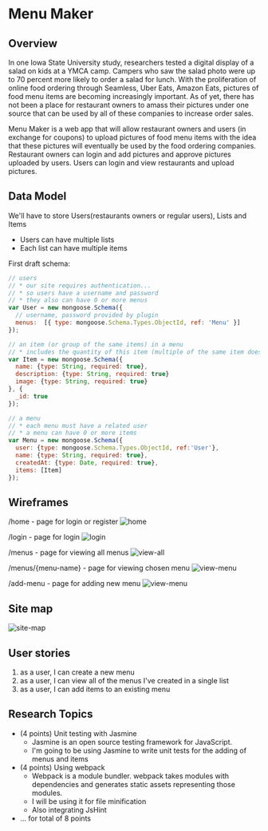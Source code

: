 # Menu Maker

## Overview

In one Iowa State University study, researchers tested a digital display of a salad on kids at a YMCA camp. Campers who saw the salad photo were up to 70 percent more likely to order a salad for lunch. With the proliferation of online food ordering through Seamless, Uber Eats, Amazon Eats, pictures of food menu items are becoming increasingly important. As of yet, there has not been a place for restaurant owners to amass their pictures under one source that can be used by all of these companies to increase order sales.

Menu Maker is a web app that will allow restaurant owners and users (in exchange for coupons) to upload pictures of food menu items with the idea that these pictures will eventually be used by the food ordering companies. Restaurant owners can login and add pictures and approve pictures uploaded by users. Users can login and view restaurants and upload pictures.




## Data Model

We'll have to store Users(restaurants owners or regular users), Lists and Items

* Users can have multiple lists
* Each list can have multiple items

First draft schema:

```javascript
// users
// * our site requires authentication...
// * so users have a username and password
// * they also can have 0 or more menus
var User = new mongoose.Schema({
  // username, password provided by plugin
  menus:  [{ type: mongoose.Schema.Types.ObjectId, ref: 'Menu' }]
});

// an item (or group of the same items) in a menu
// * includes the quantity of this item (multiple of the same item does not 
var Item = new mongoose.Schema({
  name: {type: String, required: true},
  description: {type: String, required: true}
  image: {type: String, required: true}
}, {
  _id: true
});

// a menu 
// * each menu must have a related user
// * a menu can have 0 or more items
var Menu = new mongoose.Schema({
  user: {type: mongoose.Schema.Types.ObjectId, ref:'User'},
  name: {type: String, required: true},
  createdAt: {type: Date, required: true},
  items: [Item]
});
```

## Wireframes

/home - page for login or register
![home](documentation/sign-up.jpg)

/login - page for login
![login](documentation/log-in.jpg)

/menus - page for viewing all menus
![view-all](documentation/list-of-menus.jpg)

/menus/{menu-name} - page for viewing chosen menu
![view-menu](documentation/edit-menu.jpg)

/add-menu - page for adding new menu
![view-menu](documentation/add-menu.jpg)

## Site map

![site-map](documentation/site-map.jpg)



## User stories

1. as a user, I can create a new menu
2. as a user, I can view all of the menus I've created in a single list
3. as a user, I can add items to an existing menu

## Research Topics
* (4 points) Unit testing with Jasmine
    * Jasmine is an open source testing framework for JavaScript.
    * I'm going to be using Jasmine to write unit tests for the adding of menus and items
* (4 points) Using webpack
    * Webpack is a module bundler. webpack takes modules with dependencies and generates static assets representing those modules. 
    * I will be using it for file minification
    * Also integrating JsHint
* ... for total of 8 points